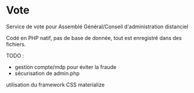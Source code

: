 # Vote
Service de vote pour Assemblé Général/Conseil d'administration distanciel

Codé en PHP natif, pas de base de donnée, tout est enregistré dans des fichiers.

TODO : 
 - gestion compte/mdp pour éviter la fraude
 - sécurisation de admin.php

utilisation du framework CSS materialize
